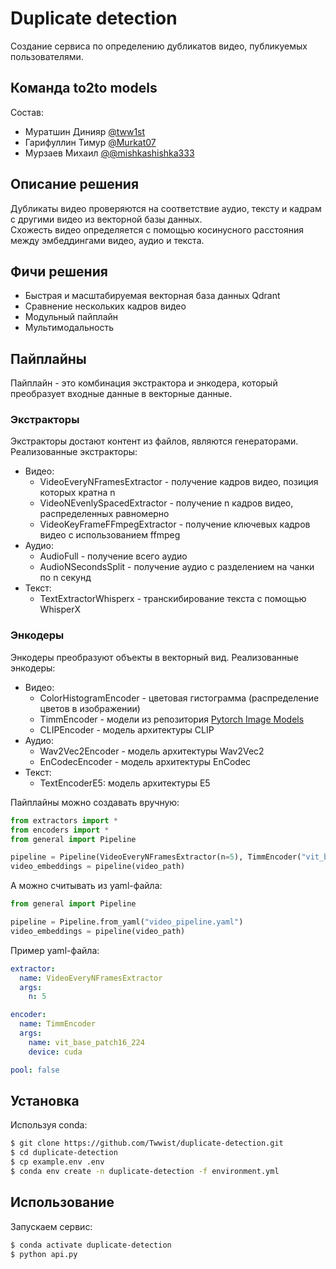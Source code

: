 # Duplicate detection
Создание сервиса по определению дубликатов видео, публикуемых пользователями.

## Команда to2to models
Состав:

- Муратшин Динияр [@tww1st](https://t.me/tww1st)
- Гарифуллин Тимур [@Murkat07](https://t.me/Murkat07)
- Мурзаев Михаил [@@mishkashishka333](https://t.me/mishkashishka333)

## Описание решения
Дубликаты видео проверяются на соответствие аудио, тексту и кадрам с другими видео из векторной базы данных.  
Схожесть видео определяется с помощью косинусного расстояния между эмбеддингами видео, аудио и текста.

## Фичи решения
- Быстрая и масштабируемая векторная база данных Qdrant
- Сравнение нескольких кадров видео
- Модульный пайплайн
- Мультимодальность

## Пайплайны
Пайплайн - это комбинация экстрактора и энкодера, который преобразует входные данные в векторные данные.
### Экстракторы
Экстракторы достают контент из файлов, являются генераторами.
Реализованные экстракторы:
* Видео:
    - VideoEveryNFramesExtractor - получение кадров видео, позиция которых кратна n
    - VideoNEvenlySpacedExtractor - получение n кадров видео, распределенных равномерно
    - VideoKeyFrameFFmpegExtractor - получение ключевых кадров видео с использованием ffmpeg
* Аудио:
    - AudioFull - получение всего аудио
    - AudioNSecondsSplit - получение аудио с разделением на чанки по n секунд
* Текст:
    - TextExtractorWhisperx - транскибирование текста с помощью WhisperX

### Энкодеры
Энкодеры преобразуют объекты в векторный вид.
Реализованные энкодеры:
* Видео:
    - ColorHistogramEncoder - цветовая гистограмма (распределение цветов в изображении)
    - TimmEncoder - модели из репозитория [Pytorch Image Models](https://github.com/huggingface/pytorch-image-models)
    - CLIPEncoder - модель архитектуры CLIP
* Аудио:
    - Wav2Vec2Encoder - модель архитектуры Wav2Vec2
    - EnCodecEncoder - модель архитектуры EnCodec
* Текст:
    - TextEncoderE5: модель архитектуры E5

Пайплайны можно создавать вручную:
```python
from extractors import *
from encoders import *
from general import Pipeline

pipeline = Pipeline(VideoEveryNFramesExtractor(n=5), TimmEncoder("vit_base_patch16_224"), pool=False)
video_embeddings = pipeline(video_path)
```
А можно считывать из yaml-файла:
```python
from general import Pipeline

pipeline = Pipeline.from_yaml("video_pipeline.yaml")
video_embeddings = pipeline(video_path)
```
Пример yaml-файла:
```yaml
extractor:
  name: VideoEveryNFramesExtractor
  args:
    n: 5

encoder:
  name: TimmEncoder
  args:
    name: vit_base_patch16_224
    device: cuda

pool: false
```
## Установка
Используя conda:
```bash
$ git clone https://github.com/Twwist/duplicate-detection.git
$ cd duplicate-detection
$ cp example.env .env
$ conda env create -n duplicate-detection -f environment.yml
```

## Использование
Запускаем сервис:
```bash
$ conda activate duplicate-detection
$ python api.py
```